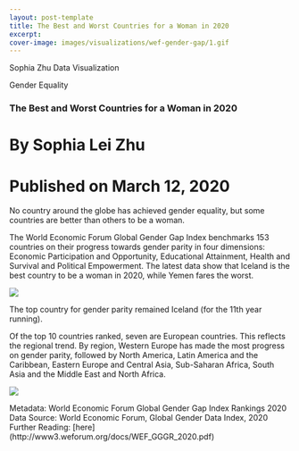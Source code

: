 ```yaml
---
layout: post-template
title: The Best and Worst Countries for a Woman in 2020
excerpt: 
cover-image: images/visualizations/wef-gender-gap/1.gif
---
```

Sophia Zhu Data Visualization
  
Gender Equality
### The Best and Worst Countries for a Woman in 2020

# By Sophia Lei Zhu
# Published on March 12, 2020

<p> </p>

<div>
    <p>No country around the globe has achieved gender equality, but some countries are better than others to be a woman.</p>
    <p>The World Economic Forum Global Gender Gap Index benchmarks 153 countries on their progress towards gender parity in four dimensions: Economic Participation and Opportunity, Educational Attainment, Health and Survival and Political Empowerment. The latest data show that Iceland is the best country to be a woman in 2020, while Yemen fares the worst.</p>

   <div class='tableauPlaceholder' id='viz1591208690930' style='position: relative'><noscript><a href='https:&#47;&#47;sophia-lei-zhu.github.io&#47;#DataVisualization'><img alt=' ' src='https:&#47;&#47;public.tableau.com&#47;static&#47;images&#47;X5&#47;X546S8W99&#47;1_rss.png' style='border: none' /></a></noscript><object class='tableauViz'  style='display:none;'><param name='host_url' value='https%3A%2F%2Fpublic.tableau.com%2F' /> <param name='embed_code_version' value='3' /> <param name='path' value='shared&#47;X546S8W99' /> <param name='toolbar' value='yes' /><param name='static_image' value='https:&#47;&#47;public.tableau.com&#47;static&#47;images&#47;X5&#47;X546S8W99&#47;1.png' /> <param name='animate_transition' value='yes' /><param name='display_static_image' value='yes' /><param name='display_spinner' value='yes' /><param name='display_overlay' value='yes' /><param name='display_count' value='yes' /><param name='filter' value='publish=yes' /></object></div>                <script type='text/javascript'>                    var divElement = document.getElementById('viz1591208690930');                    var vizElement = divElement.getElementsByTagName('object')[0];                    vizElement.style.width='100%';vizElement.style.height=(divElement.offsetWidth*0.75)+'px';                    var scriptElement = document.createElement('script');                    scriptElement.src = 'https://public.tableau.com/javascripts/api/viz_v1.js';                    vizElement.parentNode.insertBefore(scriptElement, vizElement);                </script> 
 </div>   
<p></p>
<p>The top country for gender parity remained Iceland (for the 11th year running).</p>
<p>Of the top 10 countries ranked, seven are European countries. This reflects the regional trend. By region, Western Europe has made the most progress on gender parity, followed by North America, Latin America and the Caribbean, Eastern Europe and Central Asia, Sub-Saharan Africa, South Asia and the Middle East and North Africa. </p>
<p></p>
<div>
<div class='tableauPlaceholder' id='viz1591210185223' style='position: relative'><noscript><a href='https:&#47;&#47;sophia-lei-zhu.github.io&#47;#DataVisualization'><img alt=' ' src='https:&#47;&#47;public.tableau.com&#47;static&#47;images&#47;Th&#47;Thebestandworstcountriestobeawomanin2020&#47;Rankings&#47;1_rss.png' style='border: none' /></a></noscript><object class='tableauViz'  style='display:none;'><param name='host_url' value='https%3A%2F%2Fpublic.tableau.com%2F' /> <param name='embed_code_version' value='3' /> <param name='site_root' value='' /><param name='name' value='Thebestandworstcountriestobeawomanin2020&#47;Rankings' /><param name='tabs' value='yes' /><param name='toolbar' value='yes' /><param name='static_image' value='https:&#47;&#47;public.tableau.com&#47;static&#47;images&#47;Th&#47;Thebestandworstcountriestobeawomanin2020&#47;Rankings&#47;1.png' /> <param name='animate_transition' value='yes' /><param name='display_static_image' value='yes' /><param name='display_spinner' value='yes' /><param name='display_overlay' value='yes' /><param name='display_count' value='yes' /><param name='filter' value='publish=yes' /></object></div>                <script type='text/javascript'>                    var divElement = document.getElementById('viz1591210185223');                    var vizElement = divElement.getElementsByTagName('object')[0];                    vizElement.style.width='100%';vizElement.style.height=(divElement.offsetWidth*0.75)+'px';                    var scriptElement = document.createElement('script');                    scriptElement.src = 'https://public.tableau.com/javascripts/api/viz_v1.js';                    vizElement.parentNode.insertBefore(scriptElement, vizElement);                </script>
</div>
<p></p>
<p></p>
Metadata:  World Economic Forum Global Gender Gap Index Rankings 2020  
Data Source: World Economic Forum, Global Gender Data Index, 2020  
Further Reading: [here](http://www3.weforum.org/docs/WEF_GGGR_2020.pdf)


